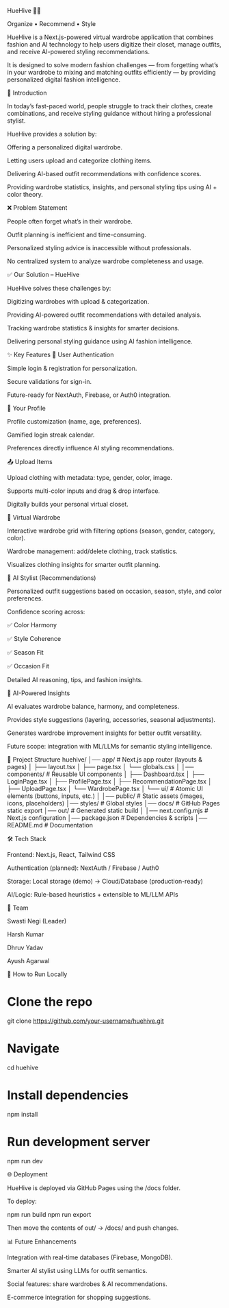 HueHive 👗✨

Organize • Recommend • Style

HueHive is a Next.js-powered virtual wardrobe application that combines fashion and AI technology to help users digitize their closet, manage outfits, and receive AI-powered styling recommendations.

It is designed to solve modern fashion challenges — from forgetting what’s in your wardrobe to mixing and matching outfits efficiently — by providing personalized digital fashion intelligence.

🚀 Introduction

In today’s fast-paced world, people struggle to track their clothes, create combinations, and receive styling guidance without hiring a professional stylist.

HueHive provides a solution by:

Offering a personalized digital wardrobe.

Letting users upload and categorize clothing items.

Delivering AI-based outfit recommendations with confidence scores.

Providing wardrobe statistics, insights, and personal styling tips using AI + color theory.

❌ Problem Statement

People often forget what’s in their wardrobe.

Outfit planning is inefficient and time-consuming.

Personalized styling advice is inaccessible without professionals.

No centralized system to analyze wardrobe completeness and usage.

✅ Our Solution – HueHive

HueHive solves these challenges by:

Digitizing wardrobes with upload & categorization.

Providing AI-powered outfit recommendations with detailed analysis.

Tracking wardrobe statistics & insights for smarter decisions.

Delivering personal styling guidance using AI fashion intelligence.

✨ Key Features
🔑 User Authentication

Simple login & registration for personalization.

Secure validations for sign-in.

Future-ready for NextAuth, Firebase, or Auth0 integration.

👤 Your Profile

Profile customization (name, age, preferences).

Gamified login streak calendar.

Preferences directly influence AI styling recommendations.

📤 Upload Items

Upload clothing with metadata: type, gender, color, image.

Supports multi-color inputs and drag & drop interface.

Digitally builds your personal virtual closet.

🧥 Virtual Wardrobe

Interactive wardrobe grid with filtering options (season, gender, category, color).

Wardrobe management: add/delete clothing, track statistics.

Visualizes clothing insights for smarter outfit planning.

🎯 AI Stylist (Recommendations)

Personalized outfit suggestions based on occasion, season, style, and color preferences.

Confidence scoring across:

✅ Color Harmony

✅ Style Coherence

✅ Season Fit

✅ Occasion Fit

Detailed AI reasoning, tips, and fashion insights.

🧠 AI-Powered Insights

AI evaluates wardrobe balance, harmony, and completeness.

Provides style suggestions (layering, accessories, seasonal adjustments).

Generates wardrobe improvement insights for better outfit versatility.

Future scope: integration with ML/LLMs for semantic styling intelligence.

📂 Project Structure
huehive/
│── app/                 # Next.js app router (layouts & pages)
│   ├── layout.tsx
│   ├── page.tsx
│   └── globals.css
│
│── components/          # Reusable UI components
│   ├── Dashboard.tsx
│   ├── LoginPage.tsx
│   ├── ProfilePage.tsx
│   ├── RecommendationPage.tsx
│   ├── UploadPage.tsx
│   └── WardrobePage.tsx
│   └── ui/              # Atomic UI elements (buttons, inputs, etc.)
│
│── public/              # Static assets (images, icons, placeholders)
│── styles/              # Global styles
│── docs/                # GitHub Pages static export
│── out/                 # Generated static build
│
│── next.config.mjs      # Next.js configuration
│── package.json         # Dependencies & scripts
│── README.md            # Documentation

🛠️ Tech Stack

Frontend: Next.js, React, Tailwind CSS

Authentication (planned): NextAuth / Firebase / Auth0

Storage: Local storage (demo) → Cloud/Database (production-ready)

AI/Logic: Rule-based heuristics + extensible to ML/LLM APIs

👥 Team

Swasti Negi (Leader)

Harsh Kumar

Dhruv Yadav

Ayush Agarwal

📌 How to Run Locally
# Clone the repo
git clone https://github.com/your-username/huehive.git  

# Navigate
cd huehive  

# Install dependencies
npm install  

# Run development server
npm run dev  

🌐 Deployment

HueHive is deployed via GitHub Pages using the /docs folder.

To deploy:

npm run build
npm run export


Then move the contents of out/ → /docs/ and push changes.

📊 Future Enhancements

Integration with real-time databases (Firebase, MongoDB).

Smarter AI stylist using LLMs for outfit semantics.

Social features: share wardrobes & AI recommendations.

E-commerce integration for shopping suggestions.
